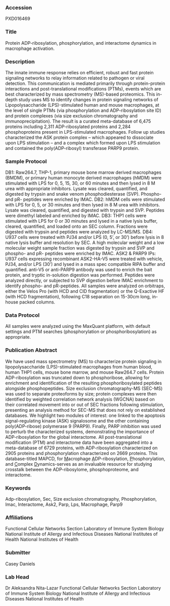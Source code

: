 ### Accession
PXD016469

### Title
Protein ADP-ribosylation, phosphorylation, and interactome dynamics in macrophage activation.

### Description
The innate immune response relies on efficient, robust and fast protein signaling networks to relay information related to pathogen or viral detection. This communication is mediated primarily through protein-protein interactions and post-translational modifications (PTMs), events which are best characterized by mass spectrometry (MS)-based proteomics. This in-depth study uses MS to identify changes in protein signaling networks of Lipopolysaccharide (LPS)-stimulated human and mouse macrophages, at the level of single PTMs (via phosphorylation and ADP-ribosylation site ID) and protein complexes (via size exclusion chromatography and immunoprecipitation). The result is a curated meta-database of 6,475 proteins including 2,311 ADP-ribosylated proteins and 2,284 phosphoproteins present in LPS-stimulated macrophages. Follow up studies characterized the ASK protein complex – which appeared to dissociate upon LPS stimulation – and a complex which formed upon LPS stimulation and contained the poly(ADP-ribosyl) transferase PARP9 protein.

### Sample Protocol
DB1: Raw264.7, THP-1, primary mouse bone marrow derived macrophages (BMDM), or primary human monocyte derived macrophages (hMDM) were stimulated with LPS for 0, 5, 15, 30, or 60 minutes and then lysed in 8 M urea with appropriate inhibitors. Lysate was cleared, quantified, and digested by trypsin and snake venom phosphodiesterase (SVP). Phospho- and pR- peptides were enriched by IMAC. DB2: hMDM cells were stimulated with LPS for 0, 5, or 30 minutes and then lysed in 8 M urea with inhibitors. Lysate was cleared, quantified, and digested with trypsin and SVP. Peptides were dimethyl labeled and enriched by IMAC. DB3: THP1 cells were stimulated with LPS for 0 or 30 minutes and lysed in a native lysis buffer, cleared, quantified, and loaded onto an SEC column. Fractions were digested with trypsin and peptides were analyzed by LC-MS/MS. DB4: U937 cells were treated with PJ34 and/or LPS (0, 5’, or 30’) before lysis in 8 native lysis buffer and resolution by SEC. A high molecular weight and a low molecular weight sample fraction was digested by trypsin and SVP and phospho- and pR- peptides were enriched by IMAC.  ASK2 & PARP9 IPs: U937 cells expressing recombinant ASK2-HA-V5 were treated with vehicle, PJ34, and/or LPS (30’) and lysed in a mass spec compatible RIPA buffer and quantified. anti-V5 or anti-PARP9 antibody was used to enrich the bait protein, and tryptic in-solution digestion was performed. Peptides were analyzed directly, or subjected to SVP digestion before IMAC enrichment to identify phospho- and pR-peptides. All samples were analyzed on orbitraps, either the Velos Pro (with HCD and CID fragmentation) or the Q-Exactive HF (with HCD fragmentation), following C18 separation on 15-30cm long, in-house packed columns.

### Data Protocol
All samples were analyzed using the MaxQuant platform, with default settings and PTM searches (phosphorylation or phosphoribosylation) as appropriate.

### Publication Abstract
We have used mass spectrometry (MS) to characterize protein signaling in lipopolysaccharide (LPS)-stimulated macrophages from human blood, human THP1 cells, mouse bone marrow, and mouse Raw264.7 cells. Protein ADP-ribosylation was truncated down to phosphoribose, allowing for enrichment and identification of the resulting phosphoribosylated peptides alongside phosphopeptides. Size exclusion chromatography-MS (SEC-MS) was used to separate proteoforms by size; protein complexes were then identified by weighted correlation network analysis (WGCNA) based on their correlated movement into or out of SEC fractions following stimulation, presenting an analysis method for SEC-MS that does not rely on established databases. We highlight two modules of interest: one linked to the apoptosis signal-regulating kinase (ASK) signalosome and the other containing poly(ADP-ribose) polymerase 9 (PARP9). Finally, PARP inhibition was used to perturb the characterized systems, demonstrating the importance of ADP-ribosylation for the global interactome. All post-translational modification (PTM) and interactome data have been aggregated into a meta-database of 6729 proteins, with ADP-ribosylation characterized on 2905 proteins and phosphorylation characterized on 2669 proteins. This database-titled MAPCD, for <u>M</u>acrophage <u>A</u>DP-ribosylation, <u>P</u>hosphorylation, and <u>C</u>omplex <u>D</u>ynamics-serves as an invaluable resource for studying crosstalk between the ADP-ribosylome, phosphoproteome, and interactome.

### Keywords
Adp-ribosylation, Sec, Size exclusion chromatography, Phosphorylation, Imac, Interactome, Ask2, Parp, Lps, Macrophage, Parp9

### Affiliations
Functional Cellular Networks Section Laboratory of Immune System Biology National Institute of Allergy and Infectious Diseases National Institutes of Health
National Institutes of Health

### Submitter
Casey Daniels

### Lab Head
Dr Aleksandra Nita-Lazar
Functional Cellular Networks Section Laboratory of Immune System Biology National Institute of Allergy and Infectious Diseases National Institutes of Health


